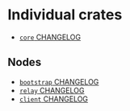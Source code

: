 # Individual crates

- [`core` CHANGELOG](core/CHANGELOG.md)

## Nodes

- [`bootstrap` CHANGELOG](bootstrap/CHANGELOG.md)
- [`relay` CHANGELOG](relay/CHANGELOG.md)
- [`client` CHANGELOG](client/CHANGELOG.md)
